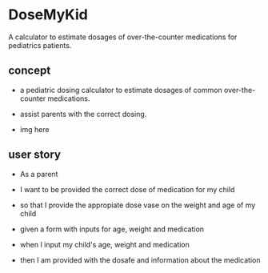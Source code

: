 # DoseMyKid
A calculator to estimate dosages of over-the-counter medications for pediatrics patients. 

## concept
 - a pediatric dosing calculator to estimate dosages of common over-the-counter medications.

 - assist parents with the correct dosing.
  
  - img here 
 ## user story
 - As a parent 
 - I want to be provided the correct dose of medication for my child
 - so that I provide the appropiate dose vase on the weight and age of my child

 - given a form with inputs for age, weight and medication 
 - when I input my child's age, weight and medication
 - then I am provided with the dosafe and information about the medication